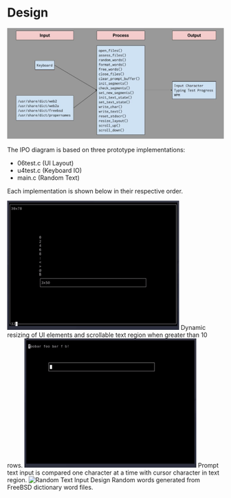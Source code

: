 # Design

![IPO Diagram](images/ipo.jpg "Input-Process-Output Diagram")

The IPO diagram is based on three prototype implementations:
* 06test.c  (UI Layout)
* u4test.c  (Keyboard IO)
* main.c    (Random Text)

Each implementation is shown below in their respective order.

<!--- ![UI Layout Design](images/ui.gif) -->
<img src="images/ui.gif" alt="UI Layout Design" width=400>
Dynamic resizing of UI elements and scrollable text region when greater than 10 rows.

<!--- ![Keyboard IPO Design](images/kbd.gif) -->
<img src="images/kbd.gif" alt="Keyboard IPO Design" width=400>
Prompt text input is compared one character at a time with cursor character in text region.

<!--- ![Random Text Input Design](images/data.gif) -->
<img src="images/data.gif" alt="Random Text Input Design" width=400>
Random words generated from FreeBSD dictionary word files.
